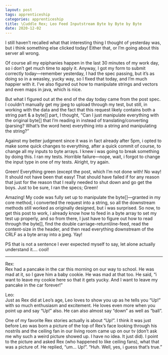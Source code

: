 ```yaml
---
layout: post 
tags: apprenticeship
categories: apprenticeship
title: \Cuddle Rex; Leo Feed Inputstream Byte by Byte by Byte
date: 2020-12-02
---
```


I still haven’t recalled what that interesting thing I thought of yesterday was, but i think something else clicked today!  Either that, or I’m going about this server all wrong.

Of course all my epiphanies happen in the last 30 minutes of my work day, so i don’t get much time to apply it.  Anyway, I got my form to submit correctly today—remember yesterday, I had the spec passing, but it’s as doing so in a weasley, yucky way, so I fixed that today, and I’m much happier with it.  I’ve also figured out how to manipulate strings and vectors and even maps in java, which is nice.

But what I figured out at the end of the day today came from the post spec.  I couldn’t manually get my jpeg to upload through my test, but still, in working with the data and the fact that this request likely contains both a string part & a byte[] part, I thought, “Can I just manipulate everything with the original byte[] that I’m reading in instead of translating/converting (parsing? What’s the word here) everything into a string and manipulating the string?”

Against my better judgment since it was in fact already after 5pm, i opted to make some quick changes to everything, after a quick commit of course, to change all my inputs to byte arrays.  I knew i was going to break something by doing this.  I ran my tests.  Horrible failure—nope, wait, i forgot to change the input type in one of my tests.  Alright, try again.  

Green!  Everything green (except the post, which I’m not done with!  No way!  It should not have been that easy!  That should have failed if for any reason that just for the reason that I really needed to shut down and go get the boys.  Just to be sure, I ran the specs; Green!

Amazing!  My code was fully set up to manipulate the byte[]—granted in my core method, i converted the request into a string, so all the downstream methods still worked as originally designed, but i was surprised.  So now, to get this post to work, i already know how to feed in a byte array to set my test up properly, and so from there, I just have to figure out how to read through the byte[], find the double carriage-return\line-feed, read the content-size in the header, and then read everything downstream of the CRLF as a byte array into a jpeg.  Yay!  

PS that is not a sentence I ever expected myself to say, let alone actually understand it…. cool!


***
Rex:  
Rex had a pancake in the car this morning on our way to school.  He was mad at it, so I gave him a baby cookie.  He was mad at that too.  He said, “i want to leave my cookie here so that it gets yucky.  And I want to leave my pancake in the car forever!”

Leo:  
Just as Rex did at Leo’s age, Leo loves to show you up as he tells you “Up!” with so much enthusiasm and excitement.  He loves even more when you point up and say “Up!” also.  He can also almost say “down” as well as “ball”.

One of my favorite Rex stories actually is about “Up!”.  I think it was just before Leo was born a picture of the top of Rex’s face looking through his nostrils and the ceiling fan in our living room came up on our tv (don’t ask me why such a weird picture showed up.  I have no idea.  It just did).  I point to the picture and asked Rex (who happened to like ceiling fans), what that was a picture of.  He replied, “um… Up!”.  “Huh.  Well, yes, i guess that’s true.”
